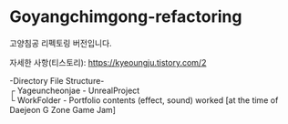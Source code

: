 # Goyangchimgong-refactoring

고양침공 리펙토링 버전입니다.

자세한 사항(티스토리): https://kyeoungju.tistory.com/2

-Directory File Structure-  
┌ Yageuncheonjae - UnrealProject  
└ WorkFolder - Portfolio contents (effect, sound) worked [at the time of Daejeon G Zone Game Jam]  
